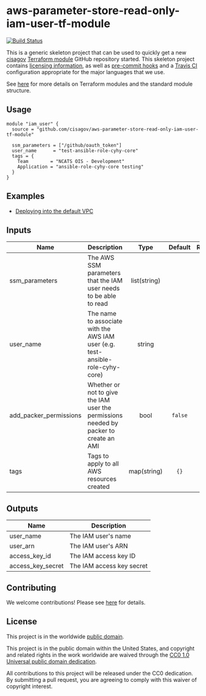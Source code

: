 # aws-parameter-store-read-only-iam-user-tf-module #

[![Build Status](https://travis-ci.com/cisagov/aws-parameter-store-read-only-iam-user-tf-module.svg?branch=develop)](https://travis-ci.com/cisagov/aws-parameter-store-read-only-iam-user-tf-module)

This is a generic skeleton project that can be used to quickly get a
new [cisagov](https://github.com/cisagov) [Terraform
module](https://www.terraform.io/docs/modules/index.html) GitHub
repository started.  This skeleton project contains [licensing
information](LICENSE), as well as [pre-commit
hooks](https://pre-commit.com) and a [Travis
CI](https://travis-ci.com) configuration appropriate for the major
languages that we use.

See [here](https://www.terraform.io/docs/modules/index.html) for more
details on Terraform modules and the standard module structure.

## Usage ##

```hcl
module "iam_user" {
  source = "github.com/cisagov/aws-parameter-store-read-only-iam-user-tf-module"

  ssm_parameters = ["/github/oauth_token"]
  user_name      = "test-ansible-role-cyhy-core"
  tags = {
    Team        = "NCATS OIS - Development"
    Application = "ansible-role-cyhy-core testing"
  }
}
```

## Examples ##

* [Deploying into the default VPC](https://github.com/cisagov/aws-parameter-store-read-only-iam-user-tf-module/tree/develop/examples/default_vpc)

## Inputs ##

| Name | Description | Type | Default | Required |
|------|-------------|:----:|:-------:|:--------:|
| ssm_parameters | The AWS SSM parameters that the IAM user needs to be able to read | list(string) | | yes |
| user_name | The name to associate with the AWS IAM user (e.g. test-ansible-role-cyhy-core) | string | | yes |
| add_packer_permissions | Whether or not to give the IAM user the permissions needed by packer to create an AMI | bool | `false` | no |
| tags | Tags to apply to all AWS resources created | map(string) | `{}` | no |

## Outputs ##

| Name | Description |
|------|-------------|
| user_name | The IAM user's name |
| user_arn | The IAM user's ARN |
| access_key_id | The IAM access key ID |
| access_key_secret | The IAM access key secret |

## Contributing ##

We welcome contributions!  Please see [here](CONTRIBUTING.md) for
details.

## License ##

This project is in the worldwide [public domain](LICENSE).

This project is in the public domain within the United States, and
copyright and related rights in the work worldwide are waived through
the [CC0 1.0 Universal public domain
dedication](https://creativecommons.org/publicdomain/zero/1.0/).

All contributions to this project will be released under the CC0
dedication. By submitting a pull request, you are agreeing to comply
with this waiver of copyright interest.
